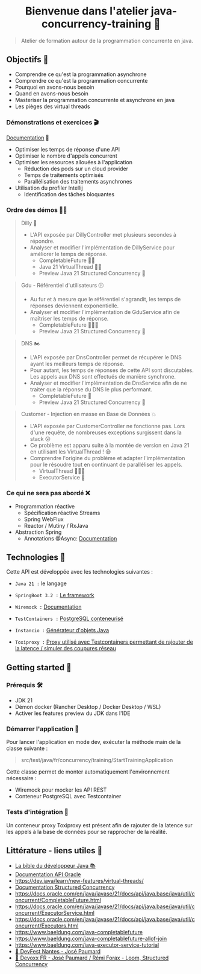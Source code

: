 <h1 align="center">Bienvenue dans l'atelier java-concurrency-training 👋</h1>

> Atelier de formation autour de la programmation concurrente en java.<br />

## Objectifs 🎯

- Comprendre ce qu'est la programmation asynchrone
- Comprendre ce qu'est la programmation concurrente
- Pourquoi en avons-nous besoin
- Quand en avons-nous besoin
- Masteriser la programmation concurrente et asynchrone en java
- Les pièges des virtual threads

### Démonstrations et exercices 🎬

[Documentation](doc/training.md) 📘

- Optimiser les temps de réponse d'une API
- Optimiser le nombre d'appels concurrent
- Optimiser les resources allouées à l'application
    - Réduction des pods sur un cloud provider
    - Temps de traitements optimisés
    - Parallélisation des traitements asynchrones
- Utilisation du profiler Intellij
    - Identification des tâches bloquantes

### Ordre des démos 🐱‍👤

> Dilly 🔨
> - L'API exposée par DillyController met plusieurs secondes à répondre.
> - Analyser et modifier l'implémentation de DillyService pour améliorer le temps de réponse.
>   - CompletableFuture 💪🏻
>   - Java 21 VirtualThread ✍🏻
>   - Preview Java 21 Structured Concurrency 🤩

> Gdu - Référentiel d'utilisateurs 🕖
> - Au fur et à mesure que le référentiel s'agrandit, les temps de réponses deviennent exponentielle.
> - Analyser et modifier l'implémentation de GduService afin de maîtriser les temps de réponse.
>   - CompletableFuture 👨🏻‍💻
>   - Preview Java 21 Structured Concurrency 🤔

> DNS 🏍
> - L'API exposée par DnsController permet de récupérer le DNS ayant les meilleurs temps de réponse.
> - Pour autant, les temps de réponses de cette API sont discutables. Les appels aux DNS sont effectués de manière synchrone.
> - Analyser et modifier l'implémentation de DnsService afin de ne traiter que la réponse du DNS le plus performant.
>   - CompletableFuture 🤔
>   - Preview Java 21 Structured Concurrency 🤩

> Customer - Injection en masse en Base de Données 💥
> - L'API exposée par CustomerController ne fonctionne pas. Lors d'une requête, de nombreuses exceptions surgissent dans la stack 😲
> - Ce problème est apparu suite à la montée de version en Java 21 en utilisant les VirtualThread ! 😪
> - Comprendre l'origine du problème et adapter l'implémentation pour le résoudre tout en continuant de paralléliser les appels.
>   - VirtualThread 🕵🏻‍♀️
>   - ExecutorService 🛂

### Ce qui ne sera pas abordé ❌

- Programmation réactive
  - Spécification réactive Streams
  - Spring WebFlux
  - Reactor / Mutiny / RxJava
- Abstraction Spring
  - Annotations @Async: <a href="https://spring.io/guides/gs/async-method">Documentation</a>

## Technologies 🔭

Cette API est développée avec les technologies suivantes :

- `Java 21 :` le langage

- `SpringBoot 3.2 :`  <a href="https://spring.io/projects/spring-boot">Le framework</a>

- `Wiremock :` <a href="https://wiremock.org/docs/">Documentation</a>

- `TestContainers :` <a href="https://testcontainers.com/">PostgreSQL conteneurisé</a>

- `Instancio :` <a href="https://www.instancio.org/user-guide/">Générateur d'objets Java</a>

- `Toxiproxy :` <a href="https://github.com/Shopify/toxiproxy">Proxy utilisé avec Testcontainers permettant de rajouter de la latence / simuler des coupures
  réseau</a>

## Getting started 🚀

### Prérequis 🛠

- JDK 21
- Démon docker (Rancher Desktop / Docker Desktop / WSL)
- Activer les features preview du JDK dans l'IDE

### Démarrer l'application 🚄

Pour lancer l'application en mode dev, exécuter la méthode main de la classe suivante :<br/>
> src/test/java/fr/concurrency/training/StartTrainingApplication <br/>

Cette classe permet de monter automatiquement l'environnement nécessaire : <br/>

- Wiremock pour mocker les API REST
- Conteneur PostgreSQL avec Testcontainer

### Tests d'intégration 🐲

Un conteneur proxy Toxiproxy est présent afin de rajouter de la latence sur les appels à la base de données pour se rapprocher de la réalité.

## Littérature - liens utiles 📄

- <a href="https://openjdk.org/"> La bible du développeur Java 📚</a>
- <a href="https://docs.oracle.com/en/java/javase/21/docs/api/index.html">Documentation API Oracle</a>
- https://dev.java/learn/new-features/virtual-threads/
- <a href="https://docs.oracle.com/en/java/javase/21/core/structured-concurrency.html#GUID-AA992944-AABA-4CBC-8039-DE5E17DE86DB">Documentation Structured Concurrency</a>
- https://docs.oracle.com/en/java/javase/21/docs/api/java.base/java/util/concurrent/CompletableFuture.html
- https://docs.oracle.com/en/java/javase/21/docs/api/java.base/java/util/concurrent/ExecutorService.html
- https://docs.oracle.com/en/java/javase/21/docs/api/java.base/java/util/concurrent/Executors.html
- https://www.baeldung.com/java-completablefuture
- https://www.baeldung.com/java-completablefuture-allof-join
- https://www.baeldung.com/java-executor-service-tutorial
- <a href="https://www.youtube.com/watch?v=AQjTUxjMg78&list=PLuZ_sYdawLiUHU4E1i5RrFsRN_lQcgPwT&index=9"> 🎦 DevFest Nantes - José Paumard</a>
- <a href="https://www.youtube.com/watch?v=wx7t69DylsI"> 🎦 Devoxx FR - José Paumard / Rémi Forax - Loom, Structured Concurrency</a>
